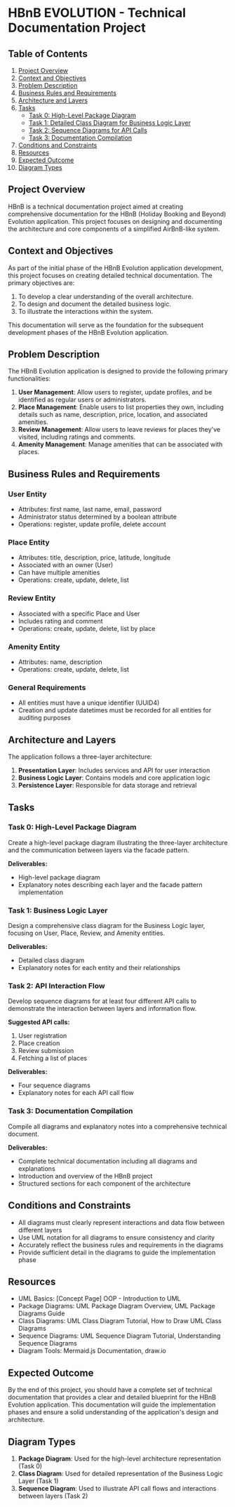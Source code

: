 # HBnB EVOLUTION - Technical Documentation Project

## Table of Contents
1. [Project Overview](#project-overview)
2. [Context and Objectives](#context-and-objectives)
3. [Problem Description](#problem-description)
4. [Business Rules and Requirements](#business-rules-and-requirements)
5. [Architecture and Layers](#architecture-and-layers)
6. [Tasks](#tasks)
   - [Task 0: High-Level Package Diagram](#task-0-high-level-package-diagram)
   - [Task 1: Detailed Class Diagram for Business Logic Layer](#task-1-Business-Logic-Layer)
   - [Task 2: Sequence Diagrams for API Calls](#task-2-API-Interaction-FLow)
   - [Task 3: Documentation Compilation](#task-3-documentation-compilation)
7. [Conditions and Constraints](#conditions-and-constraints)
8. [Resources](#resources)
9. [Expected Outcome](#expected-outcome)
10. [Diagram Types](#diagram-types)

## Project Overview

HBnB is a technical documentation project aimed at creating comprehensive documentation for the HBnB (Holiday Booking and Beyond) Evolution application. This project focuses on designing and documenting the architecture and core components of a simplified AirBnB-like system.

## Context and Objectives

As part of the initial phase of the HBnB Evolution application development, this project focuses on creating detailed technical documentation. The primary objectives are:

1. To develop a clear understanding of the overall architecture.
2. To design and document the detailed business logic.
3. To illustrate the interactions within the system.

This documentation will serve as the foundation for the subsequent development phases of the HBnB Evolution application.

## Problem Description

The HBnB Evolution application is designed to provide the following primary functionalities:

1. **User Management**: Allow users to register, update profiles, and be identified as regular users or administrators.
2. **Place Management**: Enable users to list properties they own, including details such as name, description, price, location, and associated amenities.
3. **Review Management**: Allow users to leave reviews for places they've visited, including ratings and comments.
4. **Amenity Management**: Manage amenities that can be associated with places.

## Business Rules and Requirements

### User Entity
- Attributes: first name, last name, email, password
- Administrator status determined by a boolean attribute
- Operations: register, update profile, delete account

### Place Entity
- Attributes: title, description, price, latitude, longitude
- Associated with an owner (User)
- Can have multiple amenities
- Operations: create, update, delete, list

### Review Entity
- Associated with a specific Place and User
- Includes rating and comment
- Operations: create, update, delete, list by place

### Amenity Entity
- Attributes: name, description
- Operations: create, update, delete, list

### General Requirements
- All entities must have a unique identifier (UUID4)
- Creation and update datetimes must be recorded for all entities for auditing purposes

## Architecture and Layers

The application follows a three-layer architecture:

1. **Presentation Layer**: Includes services and API for user interaction
2. **Business Logic Layer**: Contains models and core application logic
3. **Persistence Layer**: Responsible for data storage and retrieval

## Tasks

### Task 0: High-Level Package Diagram

Create a high-level package diagram illustrating the three-layer architecture and the communication between layers via the facade pattern.

**Deliverables:**
- High-level package diagram
- Explanatory notes describing each layer and the facade pattern implementation

### Task 1: Business Logic Layer

Design a comprehensive class diagram for the Business Logic layer, focusing on User, Place, Review, and Amenity entities.

**Deliverables:**
- Detailed class diagram
- Explanatory notes for each entity and their relationships

### Task 2: API Interaction Flow

Develop sequence diagrams for at least four different API calls to demonstrate the interaction between layers and information flow.

**Suggested API calls:**
1. User registration
2. Place creation
3. Review submission
4. Fetching a list of places

**Deliverables:**
- Four sequence diagrams
- Explanatory notes for each API call flow

### Task 3: Documentation Compilation

Compile all diagrams and explanatory notes into a comprehensive technical document.

**Deliverables:**
- Complete technical documentation including all diagrams and explanations
- Introduction and overview of the HBnB project
- Structured sections for each component of the architecture

## Conditions and Constraints

- All diagrams must clearly represent interactions and data flow between different layers
- Use UML notation for all diagrams to ensure consistency and clarity
- Accurately reflect the business rules and requirements in the diagrams
- Provide sufficient detail in the diagrams to guide the implementation phase

## Resources

- UML Basics: [Concept Page] OOP - Introduction to UML
- Package Diagrams: UML Package Diagram Overview, UML Package Diagrams Guide
- Class Diagrams: UML Class Diagram Tutorial, How to Draw UML Class Diagrams
- Sequence Diagrams: UML Sequence Diagram Tutorial, Understanding Sequence Diagrams
- Diagram Tools: Mermaid.js Documentation, draw.io

## Expected Outcome

By the end of this project, you should have a complete set of technical documentation that provides a clear and detailed blueprint for the HBnB Evolution application. This documentation will guide the implementation phases and ensure a solid understanding of the application's design and architecture.

## Diagram Types

1. **Package Diagram**: Used for the high-level architecture representation (Task 0)
2. **Class Diagram**: Used for detailed representation of the Business Logic Layer (Task 1)
3. **Sequence Diagram**: Used to illustrate API call flows and interactions between layers (Task 2)
